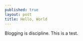 ```yaml
---
published: true
layout: post
title: Hello, World
---
```

Blogging is discipline. This is a test.